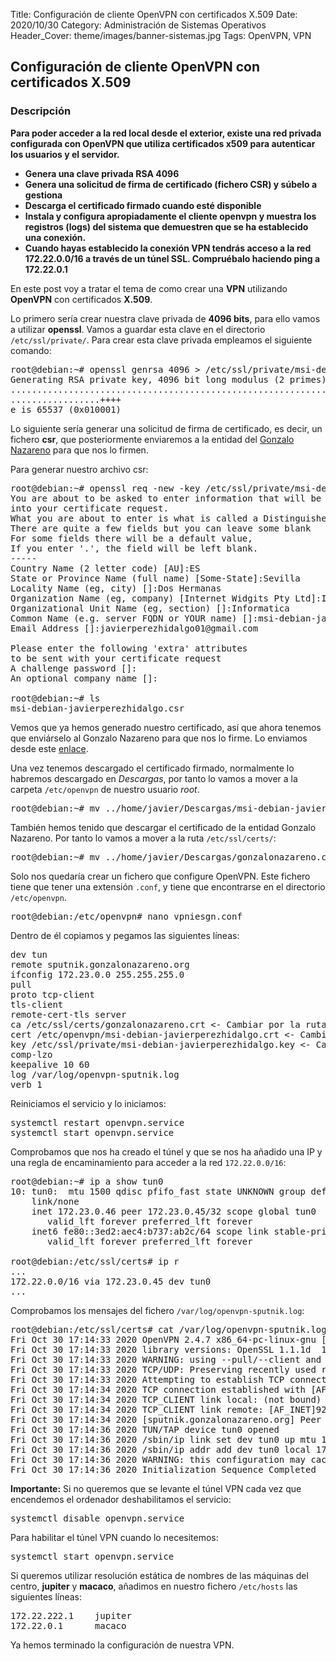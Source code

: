Title: Configuración de cliente OpenVPN con certificados X.509
Date: 2020/10/30
Category: Administración de Sistemas Operativos
Header_Cover: theme/images/banner-sistemas.jpg
Tags: OpenVPN, VPN

## Configuración de cliente OpenVPN con certificados X.509

### Descripción

**Para poder acceder a la red local desde el exterior, existe una red privada configurada con OpenVPN que utiliza certificados x509 para autenticar los usuarios y el servidor.**

- **Genera una clave privada RSA 4096**
- **Genera una solicitud de firma de certificado (fichero CSR) y súbelo a gestiona**
- **Descarga el certificado firmado cuando esté disponible**
- **Instala y configura apropiadamente el cliente openvpn y muestra los registros (logs) del sistema que demuestren que se ha establecido una conexión.**
- **Cuando hayas establecido la conexión VPN tendrás acceso a la red 172.22.0.0/16 a través de un túnel SSL. Compruébalo haciendo ping a 172.22.0.1**

En este post voy a tratar el tema de como crear una **VPN** utilizando **OpenVPN** con certificados **X.509**.

Lo primero sería crear nuestra clave privada de **4096 bits**, para ello vamos a utilizar **openssl**. Vamos a guardar esta clave en el directorio `/etc/ssl/private/`. Para crear esta clave privada empleamos el siguiente comando:

<pre>
root@debian:~# openssl genrsa 4096 > /etc/ssl/private/msi-debian-javierperezhidalgo.key
Generating RSA private key, 4096 bit long modulus (2 primes)
................................................................................++++
.................++++
e is 65537 (0x010001)
</pre>

Lo siguiente sería generar una solicitud de firma de certificado, es decir, un fichero **csr**, que posteriormente enviaremos a la entidad del [Gonzalo Nazareno](https://blogsaverroes.juntadeandalucia.es/iesgonzalonazareno/) para que nos lo firmen.

Para generar nuestro archivo csr:

<pre>
root@debian:~# openssl req -new -key /etc/ssl/private/msi-debian-javierperezhidalgo.key -out /root/msi-debian-javierperezhidalgo.csr
You are about to be asked to enter information that will be incorporated
into your certificate request.
What you are about to enter is what is called a Distinguished Name or a DN.
There are quite a few fields but you can leave some blank
For some fields there will be a default value,
If you enter '.', the field will be left blank.
-----
Country Name (2 letter code) [AU]:ES
State or Province Name (full name) [Some-State]:Sevilla
Locality Name (eg, city) []:Dos Hermanas
Organization Name (eg, company) [Internet Widgits Pty Ltd]:IES Gonzalo Nazareno
Organizational Unit Name (eg, section) []:Informatica
Common Name (e.g. server FQDN or YOUR name) []:msi-debian-javierperezhidalgo
Email Address []:javierperezhidalgo01@gmail.com

Please enter the following 'extra' attributes
to be sent with your certificate request
A challenge password []:
An optional company name []:

root@debian:~# ls
msi-debian-javierperezhidalgo.csr
</pre>

Vemos que ya hemos generado nuestro certificado, así que ahora tenemos que enviárselo al Gonzalo Nazareno para que nos lo firme. Lo enviamos desde este [enlace](https://dit.gonzalonazareno.org/gestiona/cert/).

Una vez tenemos descargado el certificado firmado, normalmente lo habremos descargado en *Descargas*, por tanto lo vamos a mover a la carpeta `/etc/openvpn` de nuestro usuario *root*.

<pre>
root@debian:~# mv ../home/javier/Descargas/msi-debian-javierperezhidalgo.crt /etc/openvpn/
</pre>

También hemos tenido que descargar el certificado de la entidad Gonzalo Nazareno. Por tanto lo vamos a mover a la ruta `/etc/ssl/certs/`:

<pre>
root@debian:~# mv ../home/javier/Descargas/gonzalonazareno.csr /etc/ssl/certs/
</pre>

Solo nos quedaría crear un fichero que configure OpenVPN. Este fichero tiene que tener una extensión `.conf`, y tiene que encontrarse en el directorio `/etc/openvpn`.

<pre>
root@debian:/etc/openvpn# nano vpniesgn.conf
</pre>

Dentro de él copiamos y pegamos las siguientes líneas:

<pre>
dev tun
remote sputnik.gonzalonazareno.org
ifconfig 172.23.0.0 255.255.255.0
pull
proto tcp-client
tls-client
remote-cert-tls server
ca /etc/ssl/certs/gonzalonazareno.crt <- Cambiar por la ruta al certificado de la CA Gonzalo Nazareno (el mismo que utilizamos para la moodle, redmine, etc.)
cert /etc/openvpn/msi-debian-javierperezhidalgo.crt <- Cambiar por la ruta al certificado CRT firmado que nos han devuelto
key /etc/ssl/private/msi-debian-javierperezhidalgo.key <- Cambiar por la ruta a la clave privada, aunque en ese directorio es donde debe estar y con permisos 600
comp-lzo
keepalive 10 60
log /var/log/openvpn-sputnik.log
verb 1
</pre>

Reiniciamos el servicio y lo iniciamos:

<pre>
systemctl restart openvpn.service
systemctl start openvpn.service
</pre>

Comprobamos que nos ha creado el túnel y que se nos ha añadido una IP y una regla de encaminamiento para acceder a la red `172.22.0.0/16`:

<pre>
root@debian:~# ip a show tun0
10: tun0: <POINTOPOINT,MULTICAST,NOARP,UP,LOWER_UP> mtu 1500 qdisc pfifo_fast state UNKNOWN group default qlen 100
    link/none
    inet 172.23.0.46 peer 172.23.0.45/32 scope global tun0
       valid_lft forever preferred_lft forever
    inet6 fe80::3ed2:aec4:b737:ab2c/64 scope link stable-privacy
       valid_lft forever preferred_lft forever

root@debian:/etc/ssl/certs# ip r
...
172.22.0.0/16 via 172.23.0.45 dev tun0
...
</pre>

Comprobamos los mensajes del fichero `/var/log/openvpn-sputnik.log`:

<pre>
root@debian:/etc/ssl/certs# cat /var/log/openvpn-sputnik.log
Fri Oct 30 17:14:33 2020 OpenVPN 2.4.7 x86_64-pc-linux-gnu [SSL (OpenSSL)] [LZO] [LZ4] [EPOLL] [PKCS11] [MH/PKTINFO] [AEAD] built on Feb 20 2019
Fri Oct 30 17:14:33 2020 library versions: OpenSSL 1.1.1d  10 Sep 2019, LZO 2.10
Fri Oct 30 17:14:33 2020 WARNING: using --pull/--client and --ifconfig together is probably not what you want
Fri Oct 30 17:14:33 2020 TCP/UDP: Preserving recently used remote address: [AF_INET]92.222.86.77:1194
Fri Oct 30 17:14:33 2020 Attempting to establish TCP connection with [AF_INET]92.222.86.77:1194 [nonblock]
Fri Oct 30 17:14:34 2020 TCP connection established with [AF_INET]92.222.86.77:1194
Fri Oct 30 17:14:34 2020 TCP_CLIENT link local: (not bound)
Fri Oct 30 17:14:34 2020 TCP_CLIENT link remote: [AF_INET]92.222.86.77:1194
Fri Oct 30 17:14:34 2020 [sputnik.gonzalonazareno.org] Peer Connection Initiated with [AF_INET]92.222.86.77:1194
Fri Oct 30 17:14:36 2020 TUN/TAP device tun0 opened
Fri Oct 30 17:14:36 2020 /sbin/ip link set dev tun0 up mtu 1500
Fri Oct 30 17:14:36 2020 /sbin/ip addr add dev tun0 local 172.23.0.46 peer 172.23.0.45
Fri Oct 30 17:14:36 2020 WARNING: this configuration may cache passwords in memory -- use the auth-nocache option to prevent this
Fri Oct 30 17:14:36 2020 Initialization Sequence Completed
</pre>

**Importante:** Si no queremos que se levante el túnel VPN cada vez que encendemos el ordenador deshabilitamos el servicio:

<pre>
systemctl disable openvpn.service
</pre>

Para habilitar el túnel VPN cuando lo necesitemos:

<pre>
systemctl start openvpn.service
</pre>

Si queremos utilizar resolución estática de nombres de las máquinas del centro, **jupiter** y **macaco**, añadimos en nuestro fichero `/etc/hosts` las siguientes líneas:

<pre>
172.22.222.1    jupiter
172.22.0.1      macaco
</pre>

Ya hemos terminado la configuración de nuestra VPN.
